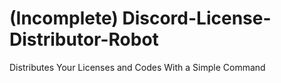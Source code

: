 # (Incomplete) Discord-License-Distributor-Robot
Distributes Your Licenses and Codes With a Simple Command
